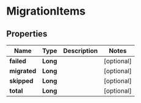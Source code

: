 

# MigrationItems

## Properties

Name | Type | Description | Notes
------------ | ------------- | ------------- | -------------
**failed** | **Long** |  |  [optional]
**migrated** | **Long** |  |  [optional]
**skipped** | **Long** |  |  [optional]
**total** | **Long** |  |  [optional]



